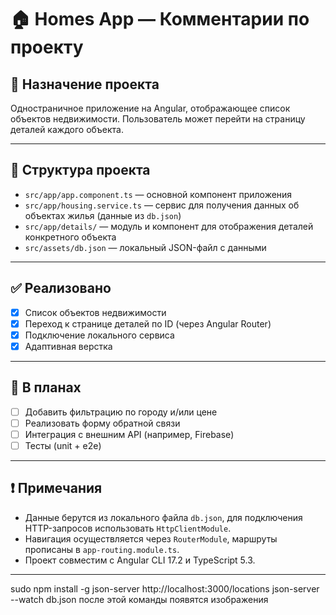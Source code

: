 # 🏠 Homes App — Комментарии по проекту

## 📌 Назначение проекта
Одностраничное приложение на Angular, отображающее список объектов недвижимости. Пользователь может перейти на страницу деталей каждого объекта.

---

## 📁 Структура проекта

- `src/app/app.component.ts` — основной компонент приложения
- `src/app/housing.service.ts` — сервис для получения данных об объектах жилья (данные из `db.json`)
- `src/app/details/` — модуль и компонент для отображения деталей конкретного объекта
- `src/assets/db.json` — локальный JSON-файл с данными

---

## ✅ Реализовано

- [x] Список объектов недвижимости
- [x] Переход к странице деталей по ID (через Angular Router)
- [x] Подключение локального сервиса
- [x] Адаптивная верстка

---

## 🔧 В планах

- [ ] Добавить фильтрацию по городу и/или цене
- [ ] Реализовать форму обратной связи
- [ ] Интеграция с внешним API (например, Firebase)
- [ ] Тесты (unit + e2e)

---

## ❗ Примечания

- Данные берутся из локального файла `db.json`, для подключения HTTP-запросов использовать `HttpClientModule`.
- Навигация осуществляется через `RouterModule`, маршруты прописаны в `app-routing.module.ts`.
- Проект совместим с Angular CLI 17.2 и TypeScript 5.3.

---
sudo npm install -g json-server
http://localhost:3000/locations
json-server --watch db.json после этой команды появятся изображения
